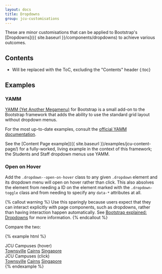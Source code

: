 ```yaml
---
layout: docs
title: Dropdowns
group: jcu-customisations
---
```


These are minor customisations that can be applied to Bootstrap's
[Dropdowns]({{ site.baseurl }}/components/dropdowns) to achieve various outcomes.

## Contents

* Will be replaced with the ToC, excluding the "Contents" header
{:toc}

## Examples

### YAMM

[YAMM (Yet Another Megamenu)](https://github.com/geedmo/yamm3) for Bootstrap is
a small add-on to the Bootstrap framework that adds the ability to use the
standard grid layout without dropdown menus.

For the most up-to-date examples, consult the [official YAMM
documentation](https://geedmo.github.io/yamm3/).

See the [Content Page example]({{ site.baseurl }}/examples/jcu-content-page/)
for a fully-worked, living example in the context of this framework; the
Students and Staff dropdown menus use YAMM.

### Open on Hover

Add the `.dropdown--open-on-hover` class to any given `.dropdown` element and
its dropdown menu will open on hover rather than click.  This also absolves the
element from needing a ID on the element marked with the ``.dropdown-toggle``
class and from needing to specify any ``data-*`` attributes at all.

{% callout warning %}
Use this sparingly because users expect that they can interact explicitly with
page components, such as dropdowns, rather than having interaction happen
automatically. See [Bootstrap explained:
Dropdowns](http://markdotto.com/2012/02/27/bootstrap-explained-dropdowns/) for
more information.
{% endcallout %}

Compare the two:

{% example html %}
<div class="btn-group">
  <div class="btn-group">
    <div class="dropdown dropdown--open-on-hover">
      <a class="btn btn-secondary dropdown-toggle" id="dropdownmenu-button1" aria-haspopup="true" aria-expanded="false">JCU Campuses (hover)</a>
      <div class="dropdown-menu" role="menu" aria-labelledby="dropdownmenu-button1">
        <a class="dropdown-item" href="#" role="menuitem">Townsville</a>
        <a class="dropdown-item" href="#" role="menuitem">Cairns</a>
        <a class="dropdown-item" href="#" role="menuitem">Singapore</a>
      </div>
    </div>
  </div>

  <div class="btn-group">
    <div class="dropdown">
      <a class="btn btn-secondary dropdown-toggle" id="dropdownmenu-button2" data-toggle="dropdown" aria-haspopup="true" aria-expanded="false">JCU Campuses (click)</a>
      <div class="dropdown-menu" role="menu" aria-labelledby="dropDownMenuButton2">
        <a class="dropdown-item" href="#" role="menuitem">Townsville</a>
        <a class="dropdown-item" href="#" role="menuitem">Cairns</a>
        <a class="dropdown-item" href="#" role="menuitem">Singapore</a>
      </div>
    </div>
  </div>
</div>
{% endexample %}

